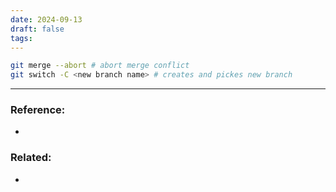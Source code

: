 ```yaml
---
date: 2024-09-13
draft: false
tags:
---
```

```bash
git merge --abort # abort merge conflict
git switch -C <new branch name> # creates and pickes new branch

```

---
### Reference:
- 

### Related:
- 